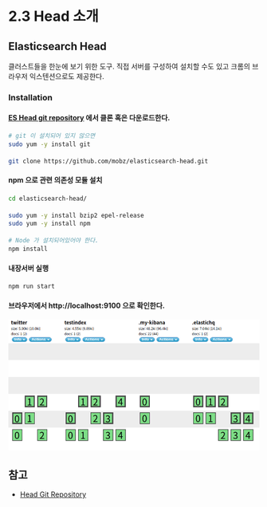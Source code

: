 # 2.3 Head 소개


## Elasticsearch Head
클러스트들을 한눈에 보기 위한 도구. 직접 서버를 구성하여 설치할 수도 있고 크롬의 브라우저 익스텐션으로도 제공한다.

### Installation
#### **[ES Head git repository](https://github.com/mobz/elasticsearch-head)** 에서 클론 혹은 다운로드한다.

```bash
# git 이 설치되어 있지 않으면
sudo yum -y install git 

git clone https://github.com/mobz/elasticsearch-head.git
```

#### npm 으로 관련 의존성 모듈 설치
```bash
cd elasticsearch-head/ 

sudo yum -y install bzip2 epel-release 
sudo yum -y install npm

# Node 가 설치되어있어야 한다.
npm install
```
#### 내장서버 실행

```bash
npm run start
```

#### 브라우저에서 http://localhost:9100 으로 확인한다.
![es-haed](/categories/images/eshaed.png)

## 참고
+ [Head Git Repository](https://github.com/mobz/elasticsearch-head)



